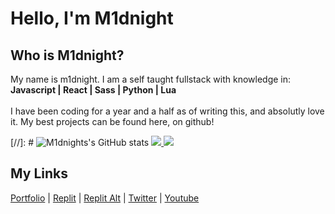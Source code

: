 
# Hello, I'm M1dnight

## Who is M1dnight?
My name is m1dnight. I am a self taught fullstack with knowledge in:<br>
**Javascript | React | Sass | Python | Lua**
<br><br>
I have been coding for a year and a half as of writing this, and absolutly love it. My best projects can be found here, on github!

[//]: # ![M1dnights's GitHub stats](https://github-readme-stats.vercel.app/api?username=m1dnight-ofcl&show_icons=true&theme=transparent)
<a href="https://github.com/m1dnight-ofcl/GitHub-Language-Stats">
<img src="https://github.com/m1dnight-ofcl/GitHub-Language-Stats/blob/master/generated/overview.svg#gh-dark-mode-only" />
<img src="https://github.com/m1dnight-ofcl/GitHub-Language-Stats/blob/master/generated/languages.svg#gh-dark-mode-only" />
</a>

## My Links
[Portfolio](https://m1dnight.vercel.app) |
[Replit](https://replit.com/@m1dnightdev) |
[Replit Alt](https://replit.com/@m2dnight) |
[Twitter](https://twitter.com/@m1dnightdev) |
[Youtube](https://youtube.com/@m1dnightdev)
